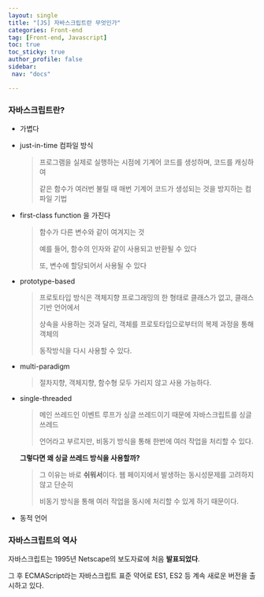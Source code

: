 ```yaml
---
layout: single
title: "[JS] 자바스크립트란 무엇인가"
categories: Front-end
tag: [Front-end, Javascript]
toc: true
toc_sticky: true
author_profile: false
sidebar:
 nav: "docs"

---
```


### 자바스크립트란?

- 가볍다

- just-in-time 컴파일 방식
  
  > 프로그램을 실제로 실행하는 시점에 기계어 코드를 생성하며, 코드를 캐싱하여 
  > 
  > 같은 함수가 여러번 불릴 때 매번 기계어 코드가 생성되는 것을 방지하는 컴파일 기법

- first-class function 을 가진다
  
  > 함수가 다른 변수와 같이 여겨지는 것
  > 
  > 예를 들어, 함수의 인자와 같이 사용되고 반환될 수 있다
  > 
  > 또, 변수에 할당되어서 사용될 수 있다

- prototype-based
  
  > 프로토타입 방식은 객체지향 프로그래밍의 한 형태로 클래스가 없고, 클래스 기반 언어에서
  > 
  > 상속을 사용하는 것과 달리, 객체를 프로토타입으로부터의 복제 과정을 통해 객체의 
  > 
  > 동작방식을 다시 사용할 수 있다.

- multi-paradigm
  
  > 절차지향, 객체지향, 함수형 모두 가리지 않고 사용 가능하다.

- single-threaded
  
  > 메인 쓰레드인 이벤트 루프가 싱글 쓰레드이기 때문에 자바스크립트를 싱글 쓰레드 
  > 
  > 언어라고 부르지만, 비동기 방식을 통해 한번에 여러 작업을 처리할 수 있다.
  
  **그렇다면 왜 싱글 쓰레드 방식을 사용할까?** 
  
  > 그 이유는 바로 **쉬워서**이다. 웹 페이지에서 발생하는 동시성문제를 고려하지 않고 단순히 
  > 
  > 비동기 방식을 통해 여러 작업을 동시에 처리할 수 있게 하기 때문이다. 

- 동적 언어

### 자바스크립트의 역사

자바스크립트는 1995년 Netscape의 보도자료에 처음 **발표되었다**. 

그 후 ECMAScript라는 자바스크립트 표준 약어로 ES1, ES2 등 계속 새로운 버전을 출시하고 있다.




